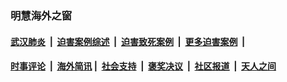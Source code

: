 
### 明慧海外之窗

####  [武汉肺炎](indexes/365.md?t=02011700) &nbsp;|&nbsp;  [迫害案例综述](indexes/328.md?t=02011700) &nbsp;|&nbsp; [迫害致死案例](indexes/277.md?t=02011700)  &nbsp;|&nbsp; [更多迫害案例](indexes/81.md?t=02011700)  &nbsp;|&nbsp; 
####  [时事评论](indexes/251.md?t=02011700) &nbsp;|&nbsp; [海外简讯](indexes/245.md?t=02011700)&nbsp;|&nbsp;  [社会支持](indexes/140.md?t=02011700) &nbsp;|&nbsp; [褒奖决议](indexes/282.md?t=02011700) &nbsp;|&nbsp; [社区报道](indexes/91.md?t=02011700)  &nbsp;|&nbsp; [天人之间](indexes/78.md?t=02011700) 

